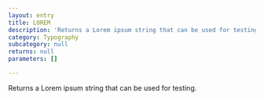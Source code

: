 ```yaml
---
layout: entry
title: LOREM
description: 'Returns a Lorem ipsum string that can be used for testing.'
category: Typography
subcategory: null
returns: null
parameters: []

---
```

Returns a Lorem ipsum string that can be used for testing.